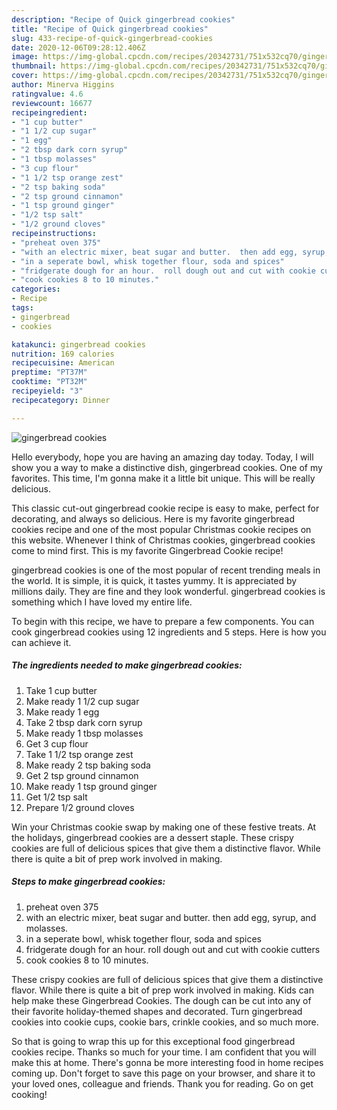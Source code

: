 ```yaml
---
description: "Recipe of Quick gingerbread cookies"
title: "Recipe of Quick gingerbread cookies"
slug: 433-recipe-of-quick-gingerbread-cookies
date: 2020-12-06T09:28:12.406Z
image: https://img-global.cpcdn.com/recipes/20342731/751x532cq70/gingerbread-cookies-recipe-main-photo.jpg
thumbnail: https://img-global.cpcdn.com/recipes/20342731/751x532cq70/gingerbread-cookies-recipe-main-photo.jpg
cover: https://img-global.cpcdn.com/recipes/20342731/751x532cq70/gingerbread-cookies-recipe-main-photo.jpg
author: Minerva Higgins
ratingvalue: 4.6
reviewcount: 16677
recipeingredient:
- "1 cup butter"
- "1 1/2 cup sugar"
- "1 egg"
- "2 tbsp dark corn syrup"
- "1 tbsp molasses"
- "3 cup flour"
- "1 1/2 tsp orange zest"
- "2 tsp baking soda"
- "2 tsp ground cinnamon"
- "1 tsp ground ginger"
- "1/2 tsp salt"
- "1/2 ground cloves"
recipeinstructions:
- "preheat oven 375"
- "with an electric mixer, beat sugar and butter.  then add egg, syrup, and molasses."
- "in a seperate bowl, whisk together flour, soda and spices"
- "fridgerate dough for an hour.  roll dough out and cut with cookie cutters"
- "cook cookies 8 to 10 minutes."
categories:
- Recipe
tags:
- gingerbread
- cookies

katakunci: gingerbread cookies 
nutrition: 169 calories
recipecuisine: American
preptime: "PT37M"
cooktime: "PT32M"
recipeyield: "3"
recipecategory: Dinner

---
```



![gingerbread cookies](https://img-global.cpcdn.com/recipes/20342731/751x532cq70/gingerbread-cookies-recipe-main-photo.jpg)

Hello everybody, hope you are having an amazing day today. Today, I will show you a way to make a distinctive dish, gingerbread cookies. One of my favorites. This time, I'm gonna make it a little bit unique. This will be really delicious.

This classic cut-out gingerbread cookie recipe is easy to make, perfect for decorating, and always so delicious. Here is my favorite gingerbread cookies recipe and one of the most popular Christmas cookie recipes on this website. Whenever I think of Christmas cookies, gingerbread cookies come to mind first. This is my favorite Gingerbread Cookie recipe!

gingerbread cookies is one of the most popular of recent trending meals in the world. It is simple, it is quick, it tastes yummy. It is appreciated by millions daily. They are fine and they look wonderful. gingerbread cookies is something which I have loved my entire life.


To begin with this recipe, we have to prepare a few components. You can cook gingerbread cookies using 12 ingredients and 5 steps. Here is how you can achieve it.

<!--inarticleads1-->

##### The ingredients needed to make gingerbread cookies:

1. Take 1 cup butter
1. Make ready 1 1/2 cup sugar
1. Make ready 1 egg
1. Take 2 tbsp dark corn syrup
1. Make ready 1 tbsp molasses
1. Get 3 cup flour
1. Take 1 1/2 tsp orange zest
1. Make ready 2 tsp baking soda
1. Get 2 tsp ground cinnamon
1. Make ready 1 tsp ground ginger
1. Get 1/2 tsp salt
1. Prepare 1/2 ground cloves


Win your Christmas cookie swap by making one of these festive treats. At the holidays, gingerbread cookies are a dessert staple. These crispy cookies are full of delicious spices that give them a distinctive flavor. While there is quite a bit of prep work involved in making. 

<!--inarticleads2-->

##### Steps to make gingerbread cookies:

1. preheat oven 375
1. with an electric mixer, beat sugar and butter.  then add egg, syrup, and molasses.
1. in a seperate bowl, whisk together flour, soda and spices
1. fridgerate dough for an hour.  roll dough out and cut with cookie cutters
1. cook cookies 8 to 10 minutes.


These crispy cookies are full of delicious spices that give them a distinctive flavor. While there is quite a bit of prep work involved in making. Kids can help make these Gingerbread Cookies. The dough can be cut into any of their favorite holiday-themed shapes and decorated. Turn gingerbread cookies into cookie cups, cookie bars, crinkle cookies, and so much more. 

So that is going to wrap this up for this exceptional food gingerbread cookies recipe. Thanks so much for your time. I am confident that you will make this at home. There's gonna be more interesting food in home recipes coming up. Don't forget to save this page on your browser, and share it to your loved ones, colleague and friends. Thank you for reading. Go on get cooking!
